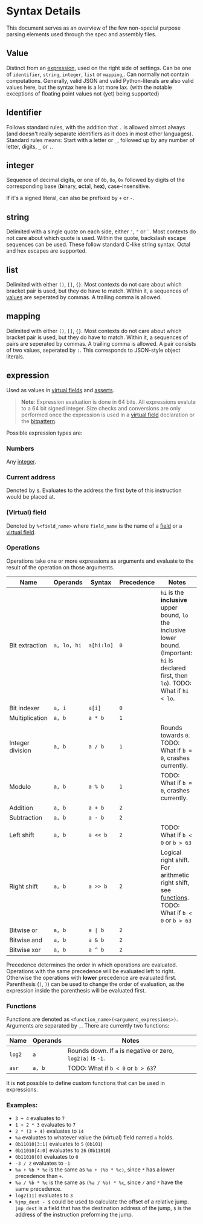 # Syntax Details
This document serves as an overview of the few non-special purpose parsing elements used through the spec and assembly files.


## Value
Distinct from an [expression](#expression), used on the right side of settings. Can be one of `identifier`, `string`, `integer`, `list` or `mapping`,. Can normally not contain computations. Generally, valid JSON and valid Python-literals are also valid values here, but the syntax here is a lot more lax. (with the notable exceptions of floating point values not (yet) being supported)

## Identifier
Follows standard rules, with the addition that `.` is allowed almost always (and doesn't really separate identifiers as it does in most other languages). Standard rules means: Start with a letter or `_`, followed up by any number of letter, digits, `_` or `.`.

## integer
Sequence of decimal digits, or one of `0b`, `0o`, `0x` followed by digits of the corresponding base (**b**inary, **o**ctal, he**x**), case-insensitive.

If it's a signed literal, can also be prefixed by `+` or `-`.

## string
Delimited with a single quote on each side, either `'`, `"` or `` ` ``. Most contexts do not care about which quote is used. Within the quote, backslash escape sequences can be used. These follow standard C-like string syntax. Octal and hex escapes are supported.

## list
Delimited with either `()`, `[]`, `{}`. Most contexts do not care about which bracket pair is used, but they do have to match. Within it, a sequences of [values](#value) are seperated by commas. A trailing comma is allowed.

## mapping
Delimited with either `()`, `[]`, `{}`. Most contexts do not care about which bracket pair is used, but they do have to match. Within it, a sequences of pairs are seperated by commas. A trailing comma is allowed. A pair consists of two values, seperated by `:`. This corresponds to JSON-style object literals.

## expression
Used as values in [virtual fields](./intro.md#virtual-fields) and [asserts](./intro.md#asserts). 
> **Note**: Expression evaluation is done in 64 bits. All expressions evalute to a 64 bit signed integer. Size checks and conversions are only performed once the expression is used in a [virtual field](./intro.md#virtual-fields) declaration or the [bitpattern](./intro.md#bitpatterns). 

Possible expression types are:
### Numbers
Any [integer](#integer).
### Current address
Denoted by `$`. Evaluates to the address the first byte of this instruction would be placed at.
### (Virtual) field
Denoted by `%<field_name>` where `field_name` is the name of a [field](./intro.md#fields) or a [virtual field](./intro.md#virtual-fields).
### Operations
Operations take one or more expressions as arguments and evaluate to the result of the operation on those arguments.

|Name|Operands|Syntax|Precedence|Notes|
|-|-|-|-|-|
|Bit extraction|`a, lo, hi`|`a[hi:lo]`| `0`|`hi` is the **inclusive** upper bound, `lo` the inclusive lower bound. (Important: `hi` is declared first, then `lo`). TODO: What if `hi < lo`.|
|Bit indexer|`a, i`|`a[i]`| `0`||
|Multiplication|`a, b`|`a * b`| `1`||
|Integer division|`a, b`|`a / b`| `1`| Rounds towards `0`. TODO: What if `b = 0`, crashes currently.|
|Modulo|`a, b`|`a % b`| `1`| TODO: What if `b = 0`, crashes currently.|
|Addition|`a, b`|`a + b`| `2`||
|Subtraction|`a, b`|`a - b`| `2`||
|Left shift|`a, b`|`a << b`| `2`| TODO: What if `b < 0` or `b > 63`|
|Right shift|`a, b`|`a >> b`| `2`|Logical right shift. For arithmetic right shift, see [functions](#functions). TODO: What if `b < 0` or `b > 63`|
|Bitwise or|`a, b`|`a \| b`| `2`||
|Bitwise and|`a, b`|`a & b`| `2`||
|Bitwise xor|`a, b`|`a ^ b`| `2`||

Precedence determines the order in which operations are evaluated. Operations with the same precedence will be evaluated left to right. Otherwise the operations with **lower** precedence are evaluated first. Parenthesis (`(`, `)`) can be used to change the order of evaluation, as the expression inside the parenthesis will be evaluated first.

### Functions
Functions are denoted as `<function_name>(<argument_expressions>)`. Arguments are separated by `,`. There are currently two functions:

|Name|Operands|Notes|
|-|-|-|
|`log2`|`a`|Rounds down. If `a` is negative or zero, `log2(a)` is `-1`.|
|`asr`|`a, b`|TODO: What if `b < 0` or `b > 63`?|

It is **not** possible to define custom functions that can be used in expressions.

### Examples:
- `3 + 4` evaluates to `7`
- `1 + 2 * 3` evaluates to `7`
- `2 * (3 + 4)` evaluates to `14`
- `%a` evaluates to whatever value the (virtual) field named `a` holds.
- `0b11010[3:1]` evaluates to `5` (`0b101`)
- `0b11010[4:0]` evaluates to `26` (`0b11010`)
- `0b11010[0]` evaluates to `0`
- `-3 / 2` evaluates to `-1`
- `%a + %b * %c` is the same as `%a + (%b * %c)`, since `*` has a lower precedence than `+`.
- `%a / %b * %c` is the same as `(%a / %b) * %c`, since `/` and `*` have the same precedence.
- `log2(11)` evaluates to `3`
- `%jmp_dest - $` could be used to calculate the offset of a relative jump. `jmp_dest` is a field that has the destination address of the jump, `$` is the address of the instruction preforming the jump.